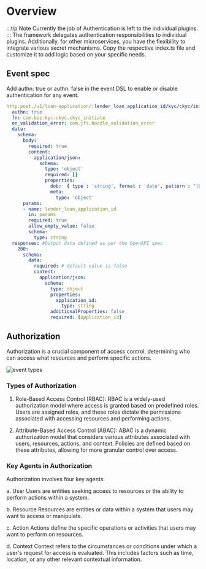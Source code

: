 # Overview
:::tip Note
Currently the job of Authentication is left to the individual plugins.
:::
The framework delegates authentication responsibilities to individual plugins. Additionally, for other microservices, you have the flexibility to integrate various secret mechanisms. Copy the respective index.ts file and customize it to add logic based on your specific needs.

## Event spec
Add authn: true or authn: false in the event DSL to enable or disable authentication for any event.
```yaml
http.post./v1/loan-application/:lender_loan_application_id/kyc/ckyc/initiate: 
  authn: true
  fn: com.biz.kyc.ckyc.ckyc_initiate
  on_validation_error: com.jfs.handle_validation_error
  data:
    schema:
      body: 
        required: true
        content:
          application/json:
            schema:
              type: 'object'
              required: []
              properties:
                dob:  { type : 'string', format : 'date', pattern : "[0-9]{4}-[0-9]{2}-[0-9]{2}" }
                meta:
                  type: 'object'
      params: 
      - name: lender_loan_application_id
        in: params
        required: true
        allow_empty_value: false
        schema:
          type: string
  responses: #Output data defined as per the OpenAPI spec
    200:
      schema:
        data: 
          required: # default value is false
          content:
            application/json:
              schema: 
                type: object
                properties:
                  application_id: 
                    type: string
                additionalProperties: false
                required: [application_id]
```

## Authorization
Authorization is a crucial component of access control, determining who can access what resources and perform specific actions. 

<img src="https://res.cloudinary.com/dsvdiwazh/image/upload/v1704787940/authorization_fbj562.jpg" alt="event types" />

### Types of Authorization
1. Role-Based Access Control (RBAC):
RBAC is a widely-used authorization model where access is granted based on predefined roles. Users are assigned roles, and these roles dictate the permissions associated with accessing resources and performing actions.

2. Attribute-Based Access Control (ABAC):
ABAC is a dynamic authorization model that considers various attributes associated with users, resources, actions, and context. Policies are defined based on these attributes, allowing for more granular control over access.

### Key Agents in Authorization
Authorization involves four key agents:

a. User
Users are entities seeking access to resources or the ability to perform actions within a system.

b. Resource
Resources are entities or data within a system that users may want to access or manipulate.

c. Action
Actions define the specific operations or activities that users may want to perform on resources.

d. Context
Context refers to the circumstances or conditions under which a user's request for access is evaluated. This includes factors such as time, location, or any other relevant contextual information.

<!-- 
## Datasources authentication
At the API datasource level, you can implement authentication measures. You can establish an authentication workflow specific to the datasource, allowing it to make requests to an authentication service in order to obtain tokens or perform authentication checks. Subsequently, this workflow can furnish headers, parameters, or status codes to the primary workflow as required.

Here is the sample spec:
**Datasource**
```yaml
type: api
base_url: <% config.api.base_url %>
authn: com.jfs.api_auth
```
Here, `com.jfs.api_auth` is the authentication workflow which gets called for the authentication of any request to this datasource.

#### Sample workflow using the above datasource
```yaml
summary: Call an API and transform the 
tasks:
    - id: api_step1 # the response of this will be accessible within the parent step key, under the step1 sub key
      description: Hit with some dummy data. It will send back same as response
      fn: datasource.api.post./anything
      args:
        data: <% inputs.body %>
```
#### Sample authentication workflow com.jfs.api_auth
```yaml
summary: Auth workflow
tasks:
    - id: auth_step1
      description: Hit the authn request
      fn: datasource.authapi.post./authenticate
      args:
        data: <% inputs.query.username %>

    - id: auth_step2
      description: Transform the response received from authn api
      fn: com.gs.transform
      args:
        headers:
          Authorization: <% 'Bearer ' + outputs.auth_step1.auth.token %>
        params:
          queryid: <% outputs.auth_step1.params.queryid %>
        statusCodes: <% outputs.auth_step1.status_code %>          
```
The authentication workflow should return response in this format:
```yaml
headers: 
  header1: val1
params:
  param1: val1
statusCodes: [401, 403, ....]
```
:::note
The authentication workflow gets called when any request returns the specified `statusCodes`. 
:::




### Workflow DSL
You can add authorization workflow at the task level in any workflow. The authorization workflow should return allow/deny or json output to the main worklfow.

**Allow/Deny**  
If authz workflow returns data as true/false, it means the task is allowed/denied to get executed.

**JSON output**  
If authz workflow returns JSON output then it is merged with args.data of the task for which authz is being executed.

Here is the sample spec:  
**Sample workflow calling the authz workflow**
```yaml
summary: Call an API
tasks:
    - id: api_step1
      description: Hit with some dummy data. It will send back same as response
      authz:
        fn: com.jfs.authz
        args: <% inputs %>
      fn: datasource.api.post./anything
      args:
        data: <% inputs %>
```

**Sample authorization workflow `com.jfs.authz`**
```yaml
summary: Authorization workflow
tasks:
  - id: authz_step1
    description: return allow/deny based upon user
    fn: datasource.authz.post./authorize
    args: 
      data: <% inputs.body.user %>
  - id: authz_step2
    description: transform response from authz api
    fn: com.gs.transform
    args: |
        <coffee% if outputs.authz_step1.data.code == 200 then {
            success: true
            data: true
        } else if outputs.authz_step1.data.code == 201 then {
            success: true
            data:
              where:
                role: 'USER'
        } else {
            success: false
            data: false
        } %>
```

The authorization workflow should return response in this format to allow/deny:
```yaml
success: true/false
data: true/false/JSON output
```

> When data is returned as false i.e. deny then the framework will send `403 Unauthorized` response.


### Sample DB query call authorization
In DB query call, authz workflow can return JSON output with where clause, include clause etc. which will be merged with the args of the main workflow which is doing DB query.

Here is the sample spec:  
**Sample workflow calling the authz workflow**
```yaml
summary: datastore demo
tasks:
  - id: find_user
    description: find users
    authz:
      fn: com.jfs.authz
      args: <% inputs %>
    fn: datasource.mongo.user.findMany
    args:
      data:
        include: <% inputs.body.include %>
        where: <% inputs.body.where %>
```

**Sample authorization workflow `com.jfs.authz`**
```yaml
summary: Authorization workflow
tasks:
  - id: authz_step1
    description: return allow/deny based upon user
    fn: datasource.authz.post./authorize
    args: 
      data: <% inputs.body.user %>
      
  - id: authz_step2
    description: transform response from authz api
    fn: com.gs.transform
    args: |
        <coffee% if outputs.authz_step1.data.code == 200 then {
            success: true
            data:
              where:
                role: 'USER'
        } else {
            success: false
            data: false
        } %>
```

When authorization workflow `com.jfs.authz` returns `success: true` then its `data` will be merged with the main workflow which is calling the authz workflow.   
For example, in the above authz workflow, `data` is returned as:
```yaml
data:
  where:
    role: 'USER'
```

This data will be merged with the args.data of the main workflow i.e.
```yaml
args:
  data:
    include: <% inputs.body.include %>
    where: <% inputs.body.where %> # where clause from authz workflow will be merged with this
``` -->